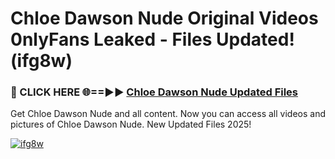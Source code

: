 # Chloe Dawson Nude Original Videos 0nlyFans Leaked - Files Updated! (ifg8w)

<h3>🔴 CLICK HERE 🌐==►► <a href="https://tinyurl.com/yc6ubb5a" rel="nofollow">Chloe Dawson Nude Updated Files</a></h3>

Get Chloe Dawson Nude and all content. Now you can access all videos and pictures of Chloe Dawson Nude. New Updated Files 2025!

[![ifg8w](https://i.imgur.com/7eu0CRL.gif)](https://tinyurl.com/yc6ubb5a)
